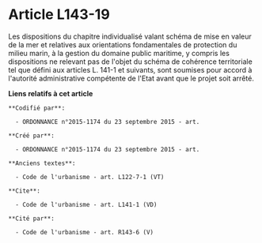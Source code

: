 # Article L143-19

Les dispositions du chapitre individualisé valant schéma de mise en valeur de la mer et relatives aux orientations
fondamentales de protection du milieu marin, à la gestion du domaine public maritime, y compris les dispositions ne relevant
pas de l'objet du schéma de cohérence territoriale tel que défini aux articles L. 141-1 et suivants, sont soumises pour
accord à l'autorité administrative compétente de l'Etat avant que le projet soit arrêté.

**Liens relatifs à cet article**

	**Codifié par**:

	  - ORDONNANCE n°2015-1174 du 23 septembre 2015 - art.

	**Créé par**:

	  - ORDONNANCE n°2015-1174 du 23 septembre 2015 - art.

	**Anciens textes**:

	  - Code de l'urbanisme - art. L122-7-1 (VT)

	**Cite**:

	  - Code de l'urbanisme - art. L141-1 (VD)

	**Cité par**:

	  - Code de l'urbanisme - art. R143-6 (V)
